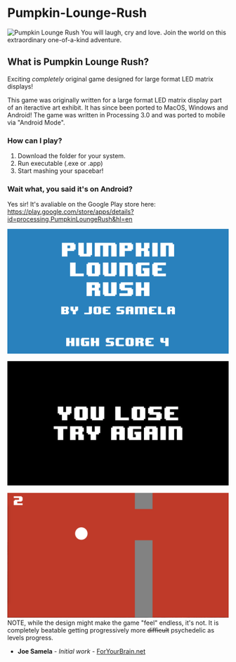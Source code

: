 # Pumpkin-Lounge-Rush
![Pumpkin Lounge Rush](http://i.imgur.com/sGiI2rY.gif)
You will laugh, cry and love. Join the world on this extraordinary one-of-a-kind adventure.

## What is Pumpkin Lounge Rush?
Exciting *completely* original game designed for large format LED matrix displays!

This game was originally written for a large format LED matrix display part of an iteractive art exhibit. It has since been ported to MacOS, Windows and Android! The game was written in Processing 3.0 and was ported to mobile via "Android Mode".

### How can I play?
  1. Download the folder for your system.
  2. Run executable (.exe or .app)
  3. Start mashing your spacebar!

### Wait what, you said it's on Android?
Yes sir! It's avaliable on the Google Play store here:
https://play.google.com/store/apps/details?id=processing.PumpkinLoungeRush&hl=en

![title](screenshots/title.png?raw=true "title")

![youlose](screenshots/youlose.png?raw=true "youlose")

![gameplay](screenshots/gameplay.png?raw=true "gameplay")
NOTE, while the design might make the game "feel" endless, it's not. It is completely beatable getting progressively more ~~difficult~~ psychedelic as levels progress.

* **Joe Samela** - *Initial work* - [ForYourBrain.net](http://www.foryourbrain.net)
